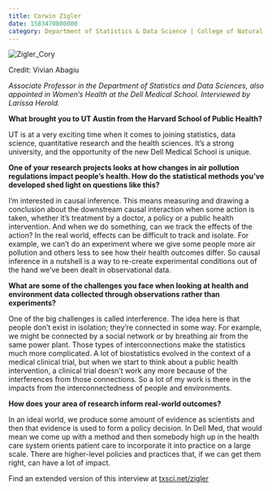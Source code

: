 ```yaml
--- 
title: Corwin Zigler
date: 1583470800000
category: Department of Statistics & Data Science | College of Natural Sciences
---
```


![Zigler_Cory](http://research.utexas.edu/showcase/assets/js/fileman/Uploads/Zigler_Cory.jpg)

Credit: Vivian Abagiu

_Associate Professor in the Department of Statistics and Data Sciences, also appointed in Women’s Health at the Dell Medical School. Interviewed by Larissa Herold._

**What brought you to UT Austin from the Harvard School of Public Health?**

UT is at a very exciting time when it comes to joining statistics, data science, quantitative research and the health sciences. It’s a strong university, and the opportunity of the new Dell Medical School is unique. 

**One of your research projects looks at how changes in air pollution regulations impact people’s health. How do the statistical methods you’ve developed shed light on questions like this?**

I’m interested in causal inference. This means measuring and drawing a conclusion about the downstream causal interaction when some action is taken, whether it’s treatment by a doctor, a policy or a public health intervention. And when we do something, can we track the effects of the action? In the real world, effects can be difficult to track and isolate. For example, we can’t do an experiment where we give some people more air pollution and others less to see how their health outcomes differ. So causal inference in a nutshell is a way to re-create experimental conditions out of the hand we’ve been dealt in observational data.

**What are some of the challenges you face when looking at health and environment data collected through observations rather than experiments?** 

One of the big challenges is called interference. The idea here is that people don’t exist in isolation; they’re connected in some way. For example, we might be connected by a social network or by breathing air from the same power plant. Those types of interconnections make the statistics much more complicated. A lot of biostatistics evolved in the context of a medical clinical trial, but when we start to think about a public health intervention, a clinical trial doesn’t work any more because of the interferences from those connections. So a lot of my work is there in the impacts from the interconnectedness of people and environments. 

**How does your area of research inform real-world outcomes?** 

In an ideal world, we produce some amount of evidence as scientists and then that evidence is used to form a policy decision. In Dell Med, that would mean we come up with a method and then somebody high up in the health care system orients patient care to incorporate it into practice on a large scale. There are higher-level policies and practices that, if we can get them right, can have a lot of impact.

Find an extended version of this interview at [txsci.net/zigler](http://txsci.net/zigler)
